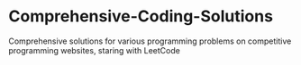 # Comprehensive-Coding-Solutions
Comprehensive solutions for various programming problems on competitive programming websites, staring with LeetCode
